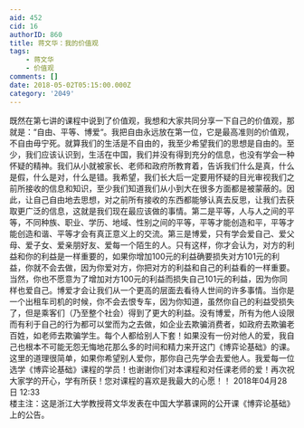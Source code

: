 ```yaml
---
aid: 452
cid: 16
authorID: 860
title: 蒋文华：我的价值观
tags:
    - 蒋文华
    - 价值观
comments: []
date: 2018-05-02T05:15:00.000Z
category: '2049'
---
```


既然在第七讲的课程中说到了价值观，我想和大家共同分享一下自己的价值观，那就是：“自由、平等、博爱“。我把自由永远放在第一位，它是最高准则的价值观，不自由毋宁死。就算我们的生活是不自由的，我至少希望我们的思想是自由的。至少，我们应该认识到，生活在中国，我们并没有得到充分的信息，也没有学会一种怀疑的精神。我们从小就被家长、老师和政府所教育着，告诉我们什么是真，什么是假，什么是对，什么是错。我希望，我们长大后一定要用怀疑的目光审视我们之前所接收的信息和知识，至少我们知道我们从小到大在很多方面都是被蒙蔽的。因此，让自己自由地去思想，对之前所有接收的东西都能够认真去反思，让我们去获取更广泛的信息，这就是我们现在最应该做的事情。第二是平等，人与人之间的平等，不同种族、职业、学历、地域、性别之间的平等，平等才能创造和平，平等才能创造和谐、平等才会有真正意义上的交流。第三是博爱，只有学会爱自己、爱父母、爱子女、爱亲朋好友、爱每一个陌生的人。只有这样，你才会认为，对方的利益和你的利益是一样重要的，如果你增加100元的利益确要损失对方101元的利益，你就不会去做，因为你爱对方，你把对方的利益和自己的利益看的一样重要。当然，你也不愿意为了增加对方100元的利益而损失自己101元的利益，因为你同样也爱自己。博爱才会让我们从一个更高的层面去看待人世间的许多事情。当你是一个出租车司机的时候，你不会去恨专车，因为你知道，虽然你自己的利益受损失了，但是乘客们（乃至整个社会）得到了更大的利益。没有博爱，所有为他人设限而有利于自己的行为都可以堂而为之去做，如企业去欺骗消费者，如政府去欺骗老百姓，如老师去欺骗学生。每个人都给别人下套！如果没有一份对他人的爱，我自己也根本不可能无怨无悔地花那么多的时间和精力来开这门《博弈论基础》的课。这里的道理很简单，如果你希望别人爱你，那你自己先学会去爱他人。我爱每一位选学《博弈论基础》课程的学员！也谢谢你们对本课程和对任课老师的爱！再次祝大家学的开心，学有所获！您对课程的喜欢是我最大的心愿！！ 2018年04月28日 12:33  
楼主注：这是浙江大学教授蒋文华发表在中国大学慕课网的公开课《博弈论基础》上的公告。
